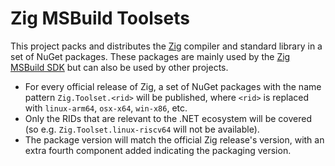 # Zig MSBuild Toolsets

This project packs and distributes the [Zig](https://ziglang.org) compiler and
standard library in a set of NuGet packages. These packages are mainly used by
the [Zig MSBuild SDK](https://github.com/alexrp/zig-msbuild-sdk) but can also be
used by other projects.

* For every official release of Zig, a set of NuGet packages with the name pattern
  `Zig.Toolset.<rid>` will be published, where `<rid>` is replaced with
  `linux-arm64`, `osx-x64`, `win-x86`, etc.
* Only the RIDs that are relevant to the .NET ecosystem will be covered (so e.g.
  `Zig.Toolset.linux-riscv64` will not be available).
* The package version will match the official Zig release's version, with an
  extra fourth component added indicating the packaging version.

